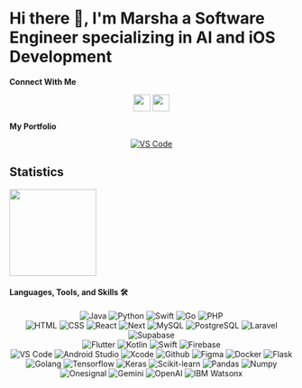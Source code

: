 # Hi there 👋, I'm Marsha a Software Engineer specializing in AI and iOS Development

**Connect With Me**

<div align="center">
    <a href="https://www.instagram.com/marshalikorawung/"><img src="https://img.shields.io/badge/Instagram-%23E4405F.svg?style=for-the-badge&logo=Instagram&logoColor=white" style="margin-bottom: 4px;" height="30px" target="_blank"></a>
    <a href="https://www.linkedin.com/in/marsha-alexis-likorawung-16b13a267/"><img src="https://img.shields.io/badge/Linkedin-%230A66C2.svg?style=for-the-badge&logo=Linkedin&logoColor=white" style="margin-bottom: 4px;" height="30px" target="_blank"></a>
</div>

**My Portfolio**

<div align="center">
    <a href="https://portfolio-marsha.vercel.app/"><img src="https://img.shields.io/badge/portfolio-007ACC?style=for-the-badge&logo=visual%20studio%20code&logoColor=white" alt="VS Code" />
</a>
</div>

## Statistics

<div>
    <img height="154" src="https://github-readme-stats.vercel.app/api?username=marsh16&show_icons=true&theme=radical&count_private=true&include_all_commits=true&rank_icon=github"/>
</div>

#### Languages, Tools, and Skills 🛠

  <div align="center">
    <!-- Languages -->
    <img src="https://img.shields.io/badge/Java-ED8B00?style=for-the-badge&logo=java&logoColor=white" alt="Java"/>
    <img src="https://img.shields.io/badge/python-3776AB?style=for-the-badge&logo=python&logoColor=white" alt="Python" />
    <img src="https://img.shields.io/badge/swift-F05138?style=for-the-badge&logo=swift&logoColor=white" alt="Swift" />
    <img src="https://img.shields.io/badge/go-00ADD8?style=for-the-badge&logo=go&logoColor=white" alt="Go" />
    <img src="https://img.shields.io/badge/php-777BB4?style=for-the-badge&logo=php&logoColor=white" alt="PHP" />
    <br>
    <!-- Web -->
    <img src="https://img.shields.io/badge/HTML5-E34F26?style=for-the-badge&logo=html5&logoColor=white" alt="HTML" />
    <img src="https://img.shields.io/badge/CSS3-1572B6?&style=for-the-badge&logo=css3&logoColor=white" alt ="CSS" />
    <img src="https://img.shields.io/badge/React-61DAFB?style=for-the-badge&logo=react&logoColor=black" alt="React" />
    <img src="https://img.shields.io/badge/Next-000000?style=for-the-badge&logo=next.js&logoColor=white" alt="Next" />
    <img src="https://img.shields.io/badge/MySQL-4479A1?style=for-the-badge&logo=mysql&logoColor=white" alt="MySQL" />
    <img src="https://img.shields.io/badge/postgresql-336791?style=for-the-badge&logo=postgresql&logoColor=white" alt="PostgreSQL" />
    <img src="https://img.shields.io/badge/laravel-FF2D20?style=for-the-badge&logo=laravel&logoColor=white" alt="Laravel" />
    <img src="https://img.shields.io/badge/supabase-3FCF8E?style=for-the-badge&logo=supabase&logoColor=white" alt="Supabase"/>
    <br>
    <!-- Mobile -->
    <img src="https://img.shields.io/badge/flutter-06B6D4?style=for-the-badge&logo=flutter&logoColor=white" alt="Flutter" />
    <img src="https://img.shields.io/badge/kotlin-7F52FF?style=for-the-badge&logo=kotlin&logoColor=white" alt="Kotlin" />
    <img src="https://img.shields.io/badge/swift-F05138?style=for-the-badge&logo=swift&logoColor=white" alt="Swift" />
    <img src="https://img.shields.io/badge/firebase-FFCA28?style=for-the-badge&logo=firebase&logoColor=white" alt="Firebase" />
    <br/>
    <!-- Tools -->
    <img src="https://img.shields.io/badge/vs%20code-007ACC?style=for-the-badge&logo=visual%20studio%20code&logoColor=white" alt="VS Code" />
    <img src="https://img.shields.io/badge/android%20studio-3DDC84?style=for-the-badge&logo=android%20studio&logoColor=white" alt="Android Studio" />
    <img src="https://img.shields.io/badge/xcode-147EFB?style=for-the-badge&logo=xcode&logoColor=white" alt="Xcode" />
    <img src="https://img.shields.io/badge/GitHub-181717?style=for-the-badge&logo=github&logoColor=white" alt="Github" />
    <img src="https://img.shields.io/badge/figma-F24E1E?style=for-the-badge&logo=figma&logoColor=white" alt="Figma" />
    <img src="https://img.shields.io/badge/docker-2496ED?style=for-the-badge&logo=docker&logoColor=white" alt="Docker" />
    <!-- Backend -->
    <img src="https://img.shields.io/badge/flask-000000?style=for-the-badge&logo=flask&logoColor=white" alt="Flask" />
    <img src="https://img.shields.io/badge/golang-00ADD8?style=for-the-badge&logo=go&logoColor=white" alt="Golang" />
     <!-- AI -->
    <img src="https://img.shields.io/badge/tensorflow-FF6F00?style=for-the-badge&logo=tensorflow&logoColor=white" alt="Tensorflow" />
    <img src="https://img.shields.io/badge/keras-D00000?style=for-the-badge&logo=keras&logoColor=white" alt="Keras" />
    <img src="https://img.shields.io/badge/scikit--learn-F7931E?style=for-the-badge&logo=scikit-learn&logoColor=white" alt="Scikit-learn" />
    <img src="https://img.shields.io/badge/pandas-150458?style=for-the-badge&logo=pandas&logoColor=white" alt="Pandas" />
    <img src="https://img.shields.io/badge/numpy-013243?style=for-the-badge&logo=numpy&logoColor=white" alt="Numpy" />
    <!-- Third Party -->
    <img src="https://img.shields.io/badge/onesignal-813CF9?style=for-the-badge&logo=onesignal&logoColor=white" alt="Onesignal" />
    <img src="https://img.shields.io/badge/gemini-4285F4?style=for-the-badge&logo=google-cloud&logoColor=white" alt="Gemini" />
    <img src="https://img.shields.io/badge/openai-FF6F00?style=for-the-badge&logo=google-cloud&logoColor=white" alt="OpenAI" />
    <img src="https://img.shields.io/badge/ibm_watsonx-161616?style=for-the-badge&logo=ibm&logoColor=white" alt="IBM Watsonx" />
</div>